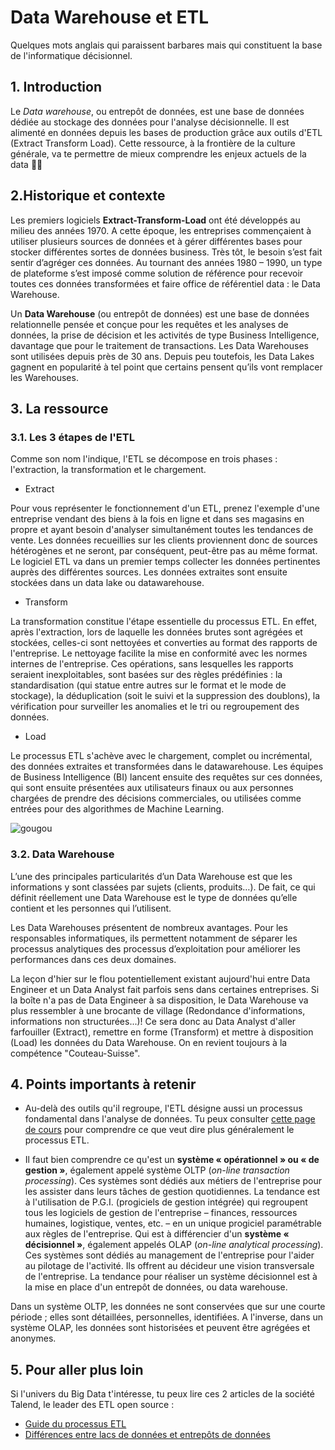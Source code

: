 # Data Warehouse et ETL
Quelques mots anglais qui paraissent barbares mais qui constituent la base de l'informatique décisionnel.

## 1. Introduction
Le *Data warehouse*, ou entrepôt de données, est une base de données dédiée au stockage des données pour l'analyse décisionnelle. Il est alimenté en données depuis les bases de production grâce aux outils d'ETL (Extract Transform Load). Cette ressource, à la frontière de la culture générale, va te permettre de mieux comprendre les enjeux actuels de la data 👻👻

## 2.Historique et contexte
Les premiers logiciels **Extract-Transform-Load** ont été développés au milieu des années 1970. A cette époque, les entreprises commençaient à utiliser plusieurs sources de données et à gérer différentes bases pour stocker différentes sortes de données business. Très tôt, le besoin s’est fait sentir d’agréger ces données. Au tournant des années 1980 – 1990, un type de plateforme s’est imposé comme solution de référence pour recevoir toutes ces données transformées et faire office de référentiel data : le Data Warehouse.

Un **Data Warehouse** (ou entrepôt de données) est une base de données relationnelle pensée et conçue pour les requêtes et les analyses de données, la prise de décision et les activités de type Business Intelligence, davantage que pour le traitement de transactions. Les Data Warehouses sont utilisées depuis près de 30 ans. Depuis peu toutefois, les Data Lakes gagnent en popularité à tel point que certains pensent qu’ils vont remplacer les Warehouses. 

## 3. La ressource

### 3.1. Les 3 étapes de l'ETL

Comme son nom l'indique, l'ETL se décompose en trois phases : l'extraction, la transformation et le chargement.

- Extract

Pour vous représenter le fonctionnement d'un ETL, prenez l'exemple d'une entreprise vendant des biens à la fois en ligne et dans ses magasins en propre et ayant besoin d'analyser simultanément toutes les tendances de vente. Les données recueillies sur les clients proviennent donc de sources hétérogènes et ne seront, par conséquent, peut-être pas au même format. Le logiciel ETL va dans un premier temps collecter les données pertinentes auprès des différentes sources. Les données extraites sont ensuite stockées dans un data lake ou datawarehouse.

- Transform

La transformation constitue l'étape essentielle du processus ETL. En effet, après l'extraction, lors de laquelle les données brutes sont agrégées et stockées, celles-ci sont nettoyées et converties au format des rapports de l'entreprise. Le nettoyage facilite la mise en conformité avec les normes internes de l'entreprise. Ces opérations, sans lesquelles les rapports seraient inexploitables, sont basées sur des règles prédéfinies : la standardisation (qui statue entre autres sur le format et le mode de stockage), la déduplication (soit le suivi et la suppression des doublons), la vérification pour surveiller les anomalies et le tri ou regroupement des données.

- Load

Le processus ETL s'achève avec le chargement, complet ou incrémental, des données extraites et transformées dans le datawarehouse. Les équipes de Business Intelligence (BI) lancent ensuite des requêtes sur ces données, qui sont ensuite présentées aux utilisateurs finaux ou aux personnes chargées de prendre des décisions commerciales, ou utilisées comme entrées pour des algorithmes de Machine Learning.

![gougou](https://static.axysweb.com/uploads/2018/11/ETL-infographie-axysweb-1024x404.png)

### 3.2. Data Warehouse 

L’une des principales particularités d’un Data Warehouse est que les informations y sont classées par sujets (clients, produits…). De fait, ce qui définit réellement une Data Warehouse est le type de données qu’elle contient et les personnes qui l’utilisent.

Les Data Warehouses présentent de nombreux avantages. Pour les responsables informatiques, ils permettent notamment de séparer les processus analytiques des processus d’exploitation pour améliorer les performances dans ces deux domaines.

La leçon d'hier sur le flou potentiellement existant aujourd'hui entre Data Engineer et un Data Analyst fait parfois sens dans certaines entreprises. Si la boîte n'a pas de Data Engineer à sa disposition, le Data Warehouse va plus ressembler à une brocante de village (Redondance d'informations, informations non structurées...)! Ce sera donc au Data Analyst d'aller farfouiller (Extract), remettre en forme (Transform) et mettre à disposition (Load) les données du Data Warehouse. On en revient toujours à la compétence "Couteau-Suisse". 


## 4. Points importants à retenir
- Au-delà des outils qu'il regroupe, l'ETL désigne aussi un processus fondamental dans l'analyse de données. Tu peux consulter [cette page de cours](https://openclassrooms.com/fr/courses/7168871-apprenez-les-bases-du-langage-python/7296776-extrayez-et-transformez-des-donnees-avec-l-extraction-web) pour comprendre ce que veut dire plus généralement le processus ETL.

- Il faut bien comprendre ce qu'est un **système « opérationnel » ou « de gestion »**, également appelé système OLTP (*on-line transaction processing*). Ces systèmes sont dédiés aux métiers de l'entreprise pour les assister dans leurs tâches de gestion quotidiennes. La tendance est à l'utilisation de P.G.I. (progiciels de gestion intégrée) qui regroupent tous les logiciels de gestion de l'entreprise – finances, ressources humaines, logistique, ventes, etc. – en un unique progiciel paramétrable aux règles de l'entreprise. Qui est à différencier d'un **système « décisionnel »**, également appelés OLAP (*on-line analytical processing*). Ces systèmes sont dédiés au management de l'entreprise pour l'aider au pilotage de l'activité. Ils offrent au décideur une vision transversale de l'entreprise. La tendance pour réaliser un système décisionnel est à la mise en place d'un entrepôt de données, ou data warehouse.

Dans un système OLTP, les données ne sont conservées que sur une courte période ; elles sont détaillées, personnelles, identifiées. A l'inverse, dans un système OLAP, les données sont historisées et peuvent être agrégées et anonymes.


## 5. Pour aller plus loin
Si l'univers du Big Data t'intéresse, tu peux lire ces 2 articles de la société Talend, le leader des ETL open source : 
- [Guide du processus ETL](https://www.talend.com/fr/resources/guide-etl/)
- [Différences entre lacs de données et entrepôts de données](https://www.talend.com/fr/resources/data-lake-vs-data-warehouse/)
